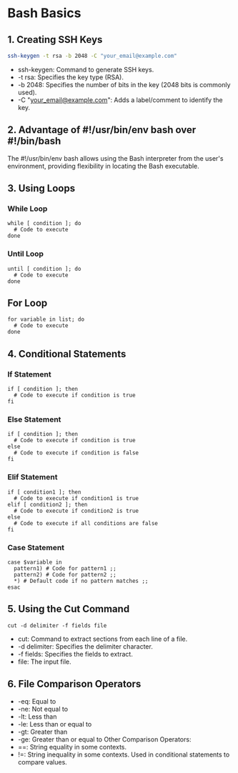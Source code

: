# Bash Basics

## 1. Creating SSH Keys

```bash
ssh-keygen -t rsa -b 2048 -C "your_email@example.com"
```

* ssh-keygen: Command to generate SSH keys.
* -t rsa: Specifies the key type (RSA).
* -b 2048: Specifies the number of bits in the key (2048 bits is commonly used).
* -C "your_email@example.com": Adds a label/comment to identify the key.

## 2. Advantage of #!/usr/bin/env bash over #!/bin/bash
The #!/usr/bin/env bash allows using the Bash interpreter from the user's environment, providing flexibility in locating the Bash executable.

## 3. Using Loops
### While Loop
```
while [ condition ]; do
  # Code to execute
done
```
### Until Loop
```
until [ condition ]; do
  # Code to execute
done
```
## For Loop
```
for variable in list; do
  # Code to execute
done
```

## 4. Conditional Statements
### If Statement
```
if [ condition ]; then
  # Code to execute if condition is true
fi
```
### Else Statement
```
if [ condition ]; then
  # Code to execute if condition is true
else
  # Code to execute if condition is false
fi
```
### Elif Statement
```
if [ condition1 ]; then
  # Code to execute if condition1 is true
elif [ condition2 ]; then
  # Code to execute if condition2 is true
else
  # Code to execute if all conditions are false
fi
```
### Case Statement
```
case $variable in
  pattern1) # Code for pattern1 ;;
  pattern2) # Code for pattern2 ;;
  *) # Default code if no pattern matches ;;
esac
```
## 5. Using the Cut Command
```
cut -d delimiter -f fields file
```
* cut: Command to extract sections from each line of a file.
* -d delimiter: Specifies the delimiter character.
* -f fields: Specifies the fields to extract.
* file: The input file.
  
## 6. File Comparison Operators
* -eq: Equal to
* -ne: Not equal to
* -lt: Less than
* -le: Less than or equal to
* -gt: Greater than
* -ge: Greater than or equal to
Other Comparison Operators:
* ==: String equality in some contexts.
* !=: String inequality in some contexts.
Used in conditional statements to compare values.
